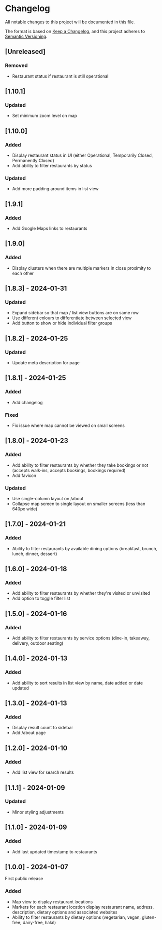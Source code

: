 # Changelog

All notable changes to this project will be documented in this file.

The format is based on [Keep a Changelog](https://keepachangelog.com/en/1.0.0/),
and this project adheres to [Semantic Versioning](https://semver.org/spec/v2.0.0.html).

## [Unreleased]

### Removed

- Restaurant status if restaurant is still operational

## [1.10.1]

### Updated

- Set minimum zoom level on map

## [1.10.0]

### Added

- Display restaurant status in UI (either Operational, Temporarily Closed, Permanently Closed)
- Add ability to filter restaurants by status

### Updated

- Add more padding around items in list view

## [1.9.1]

### Added

- Add Google Maps links to restaurants

## [1.9.0]

### Added

- Display clusters when there are multiple markers in close proximity to each other

## [1.8.3] - 2024-01-31

### Updated

- Expand sidebar so that map / list view buttons are on same row
- Use different colours to differentiate between selected view
- Add button to show or hide individual filter groups

## [1.8.2] - 2024-01-25

### Updated

- Update meta description for page

## [1.8.1] - 2024-01-25

### Added

- Add changelog

### Fixed

- Fix issue where map cannot be viewed on small screens

## [1.8.0] - 2024-01-23

### Added

- Add ability to filter restaurants by whether they take bookings or not (accepts walk-ins, accepts bookings, bookings required)
- Add favicon

### Updated

- Use single-column layout on /about
- Collapse map screen to single layout on smaller screens (less than 640px wide)

## [1.7.0] - 2024-01-21

### Added

- Ability to filter restaurants by available dining options (breakfast, brunch, lunch, dinner, dessert)

## [1.6.0] - 2024-01-18

### Added

- Add ability to filter restaurants by whether they're visited or unvisited
- Add option to toggle filter list

## [1.5.0] - 2024-01-16

### Added

- Add ability to filter restaurants by service options (dine-in, takeaway, delivery, outdoor seating)

## [1.4.0] - 2024-01-13

### Added

- Add ability to sort results in list view by name, date added or date updated

## [1.3.0] - 2024-01-13

### Added

- Display result count to sidebar
- Add /about page

## [1.2.0] - 2024-01-10

### Added

- Add list view for search results

## [1.1.1] - 2024-01-09

### Updated

- Minor styling adjustments

## [1.1.0] - 2024-01-09

### Added

- Add last updated timestamp to restaurants

## [1.0.0] - 2024-01-07

First public release

### Added

- Map view to display restaurant locations
- Markers for each restaurant location display restaurant name, address, description, dietary options and associated websites
- Ability to filter restaurants by dietary options (vegetarian, vegan, gluten-free, dairy-free, halal)
